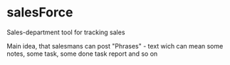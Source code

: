 salesForce
==========

Sales-department tool for tracking sales

Main idea, that salesmans can post "Phrases" - text wich can mean some notes, some task, some done task report and so on
